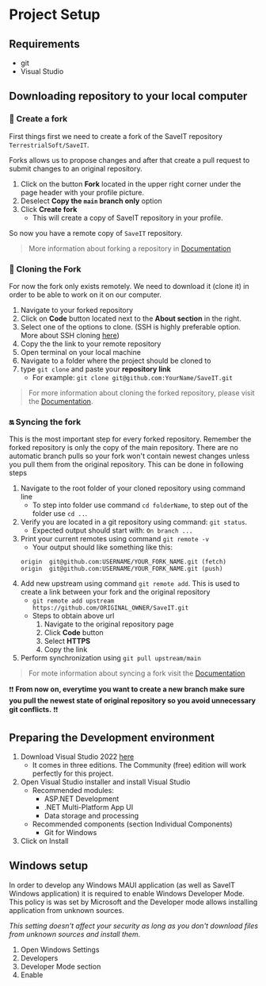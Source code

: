 # Project Setup

## Requirements
- git
- Visual Studio

## Downloading repository to your local computer

### 🍴 Create a fork

First things first we need to create a fork of the SaveIT repository `TerrestrialSoft/SaveIT`.

Forks allows us to propose changes and after that create a pull request to submit changes to an original repository.

1. Click on the button **Fork** located in the upper right corner under the page header with your profile picture.
1. Deselect **Copy the `main` branch only** option
1. Click **Create fork** 
    - This will create a copy of SaveIT repository in your profile.

So now you have a remote copy of `SaveIT` repository.

> More information about forking a repository in [Documentation](https://docs.github.com/en/get-started/quickstart/fork-a-repo#forking-a-repository)

### 👥 Cloning the Fork

For now the fork only exists remotely. We need to download it (clone it) in order to be able to work on it on our computer.

1. Navigate to your forked repository
1. Click on **Code** button located next to the **About section** in the right.
1. Select one of the options to clone. (SSH is highly preferable option. More about SSH cloning [here](https://docs.github.com/en/authentication/connecting-to-github-with-ssh/adding-a-new-ssh-key-to-your-github-account))
1. Copy the the link to your remote repository
1. Open terminal on your local machine
1. Navigate to a folder where the project should be cloned to
1. type `git clone` and paste your **repository link**
    - For example: `git clone git@github.com:YourName/SaveIT.git`

> For more information about cloning the forked repository, please visit the [Documentation](https://docs.github.com/en/get-started/quickstart/fork-a-repo#cloning-your-forked-repository).


### 🔛 Syncing the fork

This is the most important step for every forked repository. Remember the forked repository is only the copy of the main repository. There are no automatic branch pulls so your fork won't contain newest changes unless you pull them from the original repository. This can be done in following steps

1. Navigate to the root folder of your cloned repository using command line
    - To step into folder use command `cd folderName`, to step out of the folder use `cd ..`.
1. Verify you are located in a git repository using command: `git status`.
    - Expected output should start with: `On branch ...`
1. Print your current remotes using command `git remote -v`
    - Your output should like something like this:
    ```git
    origin  git@github.com:USERNAME/YOUR_FORK_NAME.git (fetch)
    origin  git@github.com:USERNAME/YOUR_FORK_NAME.git (push)
    ```
1. Add new upstream using command `git remote add`. This is used to create a link between your fork and the original repository
    - `git remote add upstream https://github.com/ORIGINAL_OWNER/SaveIT.git`
    - Steps to obtain above url
        1. Navigate to the original repository page
        1. Click **Code** button
        1. Select **HTTPS**
        1. Copy the link
1. Perform synchronization using `git pull upstream/main`

> For mote information about syncing a fork visit the [Documentation](https://docs.github.com/en/get-started/quickstart/fork-a-repo#configuring-git-to-sync-your-fork-with-the-original-repository)

❗❗ **From now on, everytime you want to create a new branch make sure you pull the newest state of original repository so you avoid unnecessary git conflicts.** ❗❗


## Preparing the Development environment

1. Download Visual Studio 2022 [here](https://visualstudio.microsoft.com/)
    - It comes in three editions. The Community (free) edition will work perfectly for this project.
1. Open Visual Studio installer and install Visual Studio
    - Recommended modules:
        - ASP.NET Development
        - .NET Multi-Platform App UI
        - Data storage and processing
    - Recommended components (section Individual Components)
        - Git for Windows
1. Click on Install

## Windows setup

In order to develop any Windows MAUI application (as well as SaveIT Windows application) it is required to enable Windows Developer Mode. This policy is was set by Microsoft and the Developer mode allows installing application from unknown sources.

*This setting doesn't affect your security as long as you don't download files from unknown sources and install them.*

1. Open Windows Settings
1. Developers
1. Developer Mode section
1. Enable